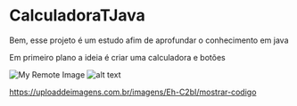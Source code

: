 # CalculadoraTJava


Bem, esse projeto é um estudo afim de aprofundar o conhecimento em java

Em primeiro plano a ideia é criar uma calculadora e botões


![My Remote Image](https://uploaddeimagens.com.br/images/004/323/681/full/TJH.png?1675264156)
![alt text](https://github.com/[username]/[reponame]/blob/[branch]/image.jpg?raw=true)

https://uploaddeimagens.com.br/imagens/Eh-C2bI/mostrar-codigo

